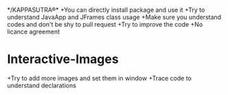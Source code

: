*/KAPPASUTRA®\*
+You can directly install package and use it
+Try to understand JavaApp and JFrames class usage
+Make sure you understand codes and don't be shy to pull request
+Try to improve the code
+No licance agreement

# Interactive-Images
+Try to add more images and set them in window
+Trace code to understand declarations
